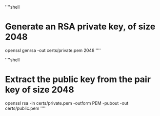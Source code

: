 ''''shell
# Generate an RSA private key, of size 2048
openssl genrsa -out certs/private.pem 2048
''''

''''shell
# Extract the public key from the pair key of size 2048
openssl rsa -in certs/private.pem -outform PEM -pubout -out certs/public.pem
''''